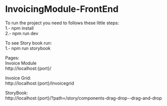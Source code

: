 # InvoicingModule-FrontEnd

To run the project you need to follows these little steps:<br>
1.- npm install<br>
2.- npm run dev<br>

To see Story book run:<br>
1.- npm run storybook<br>

Pages:<br>
Invoice Module<br>
http://localhost:{port}/<br>

Invoice Grid:<br>
http://localhost:{port}/Invoicegrid<br>

StoryBook:<br>
http://localhost:{port}/?path=/story/components-drag-drop--drag-and-drop

